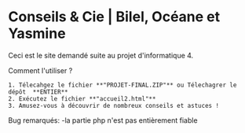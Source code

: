 # Conseils & Cie | Bilel, Océane et Yasmine

Ceci est le site demandé suite au projet d'informatique 4.

Comment l'utiliser ?

    1. Télecahgez le fichier **"PROJET-FINAL.ZIP"** ou Télechagrer le dépôt  **ENTIER**
    2. Exécutez le fichier **"accueil2.html"**
    3. Amusez-vous à découvrir de nombreux conseils et astuces !


Bug remarqués: -la partie php n'est pas entièrement fiable


